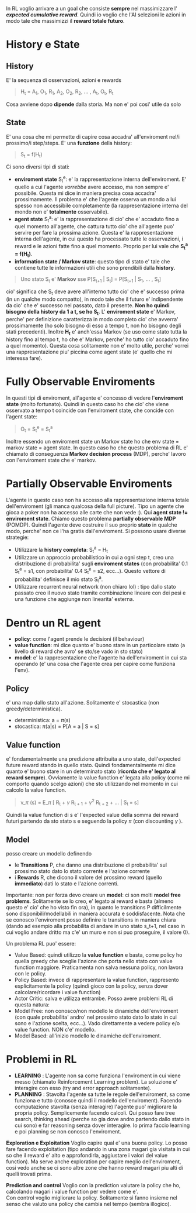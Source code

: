 In RL voglio arrivare a un goal che consiste **sempre** nel massimizzare l' **_expected cumulative reward_**.
Quindi io voglio che l'AI selezioni le azioni in modo tale che massimizzi il **reward totale futuro**.
# History e State
## History  
E' la sequenza di osservazioni, azioni e rewards
> H<sub>t</sub> = A<sub>1</sub>, O<sub>1</sub>, R<sub>1</sub>, A<sub>2</sub>, O<sub>2</sub>, R<sub>2</sub>,  ... , A<sub>t</sub>, O<sub>t</sub>, R<sub>t</sub>

Cosa avviene dopo **dipende** dalla storia.
Ma non e' poi cosi' utile da solo
## State
E' una cosa che mi permette di capire cosa accadra' all'enviroment nel/i prossimo/i step/steps.
E' una **funzione** della history:
> S<sub>t</sub> = f(H<sub>t</sub>)

Ci sono diversi tipi di stati:
* **enviroment state** S<sub>t</sub><sup>e</sup>: e' la rappresentazione interna dell'enviroment.  E' quello  a cui l'agente _vorrebbe_ avere accesso, ma non sempre e' possibile. Questa mi dice in maniera precisa cosa accadra' prossimamente. Il problema e' che l'agente osserva un mondo a lui spesso non accessibile completamente (la rappresentazione interna del mondo non e' **totalmente** osservabile).
* **agent state** S<sub>t</sub><sup>a</sup>: e' la rappresentazione di cio' che e' accaduto fino a quel momento all'agente, che cattura tutto cio' che all'agente puo' servire per fare la prossima azione. Questa e' la rappresentazione interna dell'agente, in cui questo ha processato tutte le osservazioni, i reward e le azioni fatte fino a quel momento. Proprio per lui vale che  **S<sub>t</sub><sup>a</sup> = f(H<sub>t</sub>)**.
* **information state / Markov state**: questo tipo di stato e' tale che contiene tutte le informazioni utili che sono prendibili dalla **history**.
> Uno stato S<sub>t</sub> e' **Markov** sse P\[S<sub>t+1</sub> | S<sub>t</sub>\] = P\[S<sub>t+1</sub> | S<sub>1</sub>, ... , S<sub>t</sub>\]

   cio' significa che S<sub>t</sub> deve avere all'interno tutto cio' che e' successo prima (in un qualche modo compatto), in modo tale che il futuro e' indipendente da cio' che e' successo nel passato, dato il presente. **Non ho quindi bisogno della history da 1 a t, se ho S<sub>t</sub>**.
L' **enviroment state** e' Markov, perche' per definizione caratterizza in modo completo cio' che avverra' prossimamente (ho solo bisogno di esso a tempo t, non ho bisogno degli stati precedenti).
Inoltre  **H<sub>t</sub>** e' anch'essa Markov (se uso come stato tutta la history fino al tempo t, ho che e' Markov, perche' ho tutto cio' accaduto fino a quel momento).
Questa cosa solitamente non e' molto utile, perche' vorrei una rappresentazione piu' piccina come agent state (e' quello che mi interessa fare).

# Fully Observable Enviroments
In questi tipi di enviroment, all'agente e' concesso di vedere l'**enviroment state** (molto fortunato). Quindi in questo caso ho che cio' che viene osservato a tempo t coincide con l'enviroment state, che concide con l'agent state:
> O<sub>t</sub> =  S<sub>t</sub><sup>e</sup>  = S<sub>t</sub><sup>a</sup>

Inoltre essendo un enviroment state un Markov state ho che env state = markov state = agent state.
In questo caso ho che questo problema di RL e' chiamato di conseguenza **Markov decision process** (MDP), perche' lavoro con l'enviroment state che e' markov.

# Partially Observable Enviroments
L'agente in questo caso non ha accesso alla rappresentazione interna totale dell'enviroment (gli manca qualcosa della full picture). Tipo un agente che gioca a poker non ha accesso alle carte che non vede :).
Qui **agent state != enviroment state**. Chiamo questo problema **partially observable MDP** (POMDP).
Quindi l'agente deve costruire il suo proprio **stato** in qualche modo, perche' non ce l'ha gratis dall'enviroment.
Si possono usare diverse strategie:
* Utilizzare la **history completa**: S<sub>t</sub><sup>a</sup> = H<sub>t</sub>
* Utilizzare un approccio probabilistico in cui a ogni step t, creo una distribuzione di probabilita' sugli  **enviroment states**  (con probabilita' 0.1  S<sub>t</sub><sup>e</sup>  = s1, con probabilita' 0.4 S<sub>t</sub><sup>e</sup>  = s2, ecc...). Questo vettore di probabilita' definisce il mio stato S<sub>t</sub><sup>a</sup>.
* Utilizzare recurrent neural network (non chiaro lol) : tipo dallo stato passato creo il  nuovo stato tramite combinazione lineare con dei pesi e una funzione che aggiunge non linearita' esterna.

# Dentro un RL agent
* **policy**: come l'agent prende le decisioni (il behaviour)
* **value function**: mi dice quanto e' buono stare in un particolare stato (a livello di reward che avro' se sto/se vado in sto stato)
* **model**: e' la rappresentazione che l'agente ha dell'enviroment in cui sta operando (e' una cosa che l'agente crea per capire come funziona l'env).
## Policy
e' una map dallo stato all'azione. Solitamente e' stocastica (non greedy/deterministica).
* deterministica:  a = $\pi$(s)
* stocastica: $\pi$(a|s) = P\[A = a | S = s\]
## Value function
e' fondamentalmente una predizione attribuita a uno stato, dell'expected future reward stando in quello stato. Quindi fondamentalmente mi dice quanto e' buono stare in un determinato stato (**ricorda che e' legato al reward sempre**).
Ovviamente la value function e' legata alla policy (come mi comporto quando scelgo azioni) che sto utilizzando nel momento in cui calcolo la value function.
>v_$\pi$ (s) = E_$\pi$ \[ R<sub>t</sub>  +  $\gamma$ R<sub>t + 1</sub>  +  $\gamma$<sup>2</sup> R<sub>t + 2</sub> + ...  | S<sub>t </sub> = s]

Quindi la value function di s e' l'expected value della somma dei reward futuri partendo da sto stato s e seguendo la policy $\pi$ (con discounting $\gamma$ ).

## Model
posso creare un modello definendo 
* le **Transitions** P, che danno una distribuzione di probabilita' sul prossimo stato dato lo stato corrente e l'azione corrente
* i **Rewards** R, che dicono il valore del prossimo reward (quello **immediato**) dati lo stato e l'azione correnti.

Importante: non per forza devo creare un **model**: ci son molti **model free problems**.
Solitamente se lo creo, e' legato ai reward e basta (almeno questo e' cio' che ho visto fin ora), in quanto le transitions P difficilmente sono disponibili/modellabili in maniera accurata e soddisfacente.
Nota che se conosco l'enviroment posso definire le transitions in maniera chiara (dando ad esempio alla probabilita di andare in uno stato s_t+1, nel caso in cui voglio andare dritto ma c'e' un muro e non si puo proseguire,  il valore 0).

 Un problema RL puo' essere:
 * Value Based: quindi utilizzo la **value function** e basta, come policy ho  quella greedy che sceglie l'azione che porta nello stato con value function maggiore. Praticamenta non salva nessuna policy, non lavora con le policy.
 * Policy Based: invece di rappresentare la value function, rappresento esplicitamente la policy (quindi gioco con la policy, senza dover calcolare/ricordare i value function)
 * Actor Critic: salva e utilizza entrambe.
Posso avere problemi RL di questa natura:
* Model Free: non conosco/non modello le dinamiche dell'enviroment (con quale probabilita' andro' nel prossimo stato dato lo stato in cui sono e l'azione scelta, ecc...). Vado direttamente a vedere policy e/o value function. NON c'e' modello.
* Model Based: all'inizio modello le dinamiche dell'enviroment.
# Problemi in RL
* **LEARNING** : L'agente non sa come funziona l'enviroment in cui viene messo (chiamato Reinforcement Learning problem). La soluzione e' interagire con esso (try and error approach solitamente).
* **PLANNING** : Stavolta l'agente sa tutte le regole dell'enviroment, sa come funziona e tutto (conosce quindi il modello dell'enviroment). Facendo computazione stavolta (senza interagire) l'agente puo' migliorare la propria policy. Semplicemente facendo calcoli. Qui posso fare tree search, thinking ahead (perche so gia dove andro partendo dallo stato in cui sono) e far reasoning senza dover interagire.
Io prima faccio learning e poi planning se non conosco l'enviroment.

**Exploration e Exploitation**
Voglio capire qual e' una buona policy. Lo posso fare facendo exploitation (tipo andando in una zona magari gia visitata in cui so che il reward e' alto e approfondirla, aggiustare i valori del value function). 
Ma serve anche exploration per capire meglio dell'enviroment, cosi vedo anche se ci sono altre zone che hanno reward magari  piu alti di quelli trovati prima.

**Prediction and control**
Voglio con la prediction valutare la policy che ho, calcolando magari i value function per vedere come e'.  
Con control voglio migliorare la policy.
Solitamente si fanno insieme nel senso che valuto una policy che cambia nel tempo (sembra illogico).